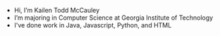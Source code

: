 - Hi, I’m Kailen Todd McCauley
- I’m majoring in Computer Science at Georgia Institute of Technology 
- I've done work in Java, Javascript, Python, and HTML
